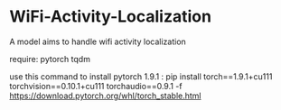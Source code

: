 # WiFi-Activity-Localization
A model aims to handle wifi activity localization

require:
pytorch
tqdm

use this command to install pytorch 1.9.1 : pip install torch==1.9.1+cu111 torchvision==0.10.1+cu111 torchaudio==0.9.1 -f https://download.pytorch.org/whl/torch_stable.html
